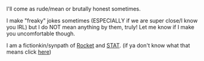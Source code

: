 I'll come as rude/mean or brutally honest sometimes.

I make "freaky" jokes sometimes (ESPECIALLY if we are super close/I know you IRL) but I do NOT mean anything by them, truly! Let me know if I make you uncomfortable though.

I am a fictionkin/synpath of [Rocket](https://phighting.wiki/Rocket) and [STAT](https://regretevator.fandom.com/wiki/STAT/). (if ya don't know what that means click [here](https://fkin.carrd.co/))
